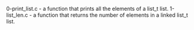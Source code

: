 0-print_list.c -  a function that prints all the elements of a list_t list.
1-list_len.c - a function that returns the number of elements in a linked list_t list.